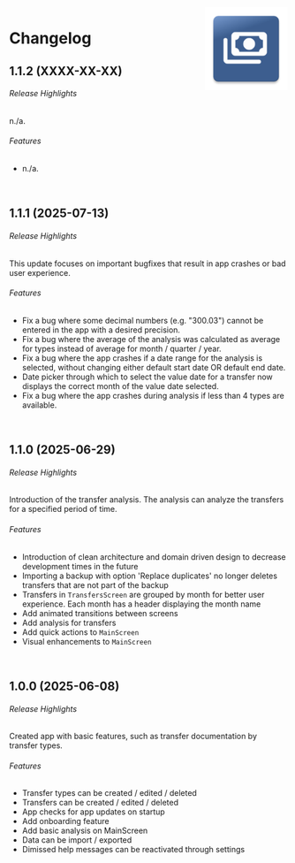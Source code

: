 <img src="docs/img/icon.png" height="150" align="right">

# Changelog

## 1.1.2 (XXXX-XX-XX)

###### Release Highlights
n./a.

###### Features
* n./a.

<br/>

## 1.1.1 (2025-07-13)

###### Release Highlights
This update focuses on important bugfixes that result in app crashes or bad user experience.

###### Features
* Fix a bug where some decimal numbers (e.g. "300.03") cannot be entered in the app with a desired precision.
* Fix a bug where the average of the analysis was calculated as average for types instead of average for month / quarter / year.
* Fix a bug where the app crashes if a date range for the analysis is selected, without changing either default start date OR default end date.
* Date picker through which to select the value date for a transfer now displays the correct month of the value date selected.
* Fix a bug where the app crashes during analysis if less than 4 types are available.

<br/>

## 1.1.0 (2025-06-29)

###### Release Highlights
Introduction of the transfer analysis. The analysis can analyze the transfers for a specified period of time.

###### Features
* Introduction of clean architecture and domain driven design to decrease development times in the future
* Importing a backup with option 'Replace duplicates' no longer deletes transfers that are not part of the backup
* Transfers in `TransfersScreen` are grouped by month for better user experience. Each month has a header displaying the month name
* Add animated transitions between screens
* Add analysis for transfers
* Add quick actions to `MainScreen`
* Visual enhancements to `MainScreen`

<br/>

## 1.0.0 (2025-06-08)

###### Release Highlights
Created app with basic features, such as transfer documentation by transfer types.

###### Features
* Transfer types can be created / edited / deleted
* Transfers can be created / edited / deleted
* App checks for app updates on startup
* Add onboarding feature
* Add basic analysis on MainScreen
* Data can be import / exported
* Dimissed help messages can be reactivated through settings
